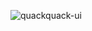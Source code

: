 ![quackquack-ui](https://img.shields.io/maven-central/v/team.duckie.quackquack.animation/animation?style=flat-square)
